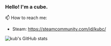 
### Hello! I'm a cube.

📫 How to reach me:
- Steam: https://steamcommunity.com/id/kubc/

![kub's GitHub stats](https://github-readme-stats.vercel.app/api?username=cub-has-injected&show_icons=true&theme=synthwave)
